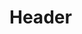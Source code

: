 <!-- TITLE: BatMonitor - Development Documentation V0.1 -->
<!-- SUBTITLE: A quick summary of Smd Development Documentation V0.1 -->

# Header
